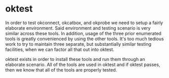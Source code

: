 # oktest
In order to test okconnect, okcatbox, and okprobe we need to setup a fairly elaborate environment.  Said environment and testing scenario is very similar across these tools.  In addition, usage of the three prior enumerated tools is greatly convenienced by using the other tools.  It's too much tedious work to try to maintain three separate, but substantially similar testing facilities, when we can factor all that out into oktest.

oktest exists in order to install these tools and run them through an elaborate scenario.  All of the tools are used in oktest and if oktest passes, then we know that all of the tools are properly tested.

